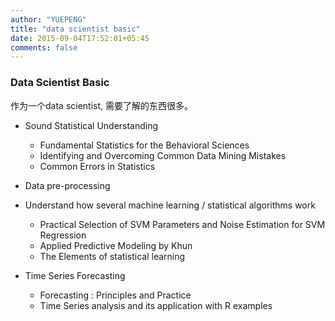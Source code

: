 ```yaml
---
author: "YUEPENG"
title: "data scientist basic"
date: 2015-09-04T17:52:01+05:45
comments: false
---
```


### Data Scientist Basic

作为一个data scientist, 需要了解的东西很多。

* Sound Statistical Understanding
	* Fundamental Statistics for the Behavioral Sciences
	* Identifying and Overcoming Common Data Mining Mistakes
	* Common Errors in Statistics


* Data pre-processing

* Understand how several machine learning / statistical algorithms work
	* Practical Selection of SVM Parameters and Noise Estimation for SVM Regression
	* Applied Predictive Modeling by Khun
	* The Elements of statistical learning


* Time Series Forecasting
	* Forecasting :  Principles and Practice 
	* Time Series analysis and its application with R examples






